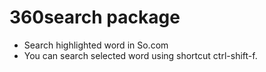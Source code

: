 # 360search package

* Search highlighted word in So.com
* You can search selected word using shortcut ctrl-shift-f.
